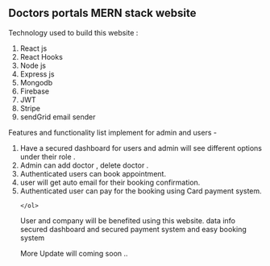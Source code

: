 <h2>Doctors portals MERN stack website </h2>
<p>Technology used to build this website : </p>
    <ol>
        <li>React js</li>
        <li>React Hooks</li>
        <li>Node js </li>
        <li>Express js</li>
        <li>Mongodb</li>
        <li>Firebase</li>
        <li>JWT</li>
        <li>Stripe</li>
        <li>sendGrid email sender</li>
    </ol>

<p>Features and functionality list implement for admin and users  -</p>
   <ol>
        <li>Have a secured dashboard for users and admin will see different options under their role .  </li>
        <li>Admin can add doctor , delete doctor . </li>
        <li>Authenticated users can book appointment. </li>
        <li>user will get auto email for their booking confirmation.</li>
        <li>Authenticated user can pay for the booking using Card payment system.  </li>
       
    </ol>
<p> User and company will be benefited using this website. data info secured dashboard and secured payment system and easy booking system </p>
<p> More Update will coming soon ..</p>
